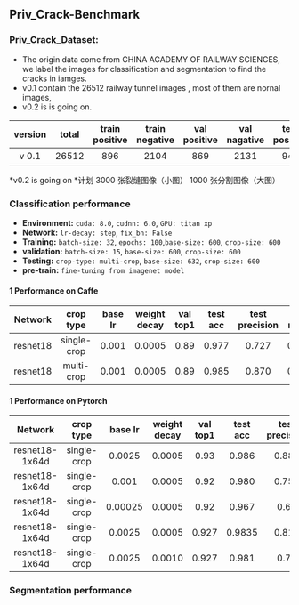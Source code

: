 
## Priv_Crack-Benchmark

### Priv_Crack_Dataset:
* The origin data come from CHINA ACADEMY OF RAILWAY SCIENCES, we label the images for classification and segmentation to find the cracks in iamges.
* v0.1 contain the 26512 railway tunnel images , most of them are nornal images, 
* v0.2 is is going on.

version |total |train positive|train negative|val positive|val nagative|test positive|test nagative|notes
:---:|:---:|:---:|:---:|:---:|:---:|:---:|:---:|:---:
v 0.1|26512|896|2104|869|2131|941|19571|备注

*v0.2 is going on
*计划 3000 张裂缝图像（小图） 1000 张分割图像（大图）   


### Classification  performance

* **Environment:**  `cuda: 8.0`, `cudnn: 6.0`, `GPU: titan xp`
* **Network:** `lr-decay: step`, `fix_bn: False`
* **Training:** `batch-size: 32`, `epochs: 100`,`base-size: 600`, `crop-size: 600`
* **validation:** `batch-size: 15`,  `base-size: 600`, `crop-size: 600`
* **Testing:** `crop-type: multi-crop`, `base-size: 632`, `crop-size: 600`
* **pre-train:** `fine-tuning from imagenet model`
#### 1 Performance on Caffe 
Network|crop type|base lr|weight decay|val top1|test acc|test precision|test recall|notes
:---:|:---:|:---:|:---:|:---:|:---:|:---:|:---:|:---:
resnet18|single-crop|0.001|0.0005|0.89|0.977|0.727|0.807|base_line
resnet18|multi-crop|0.001|0.0005|0.89|0.985|0.870|0.808|

#### 1 Performance on Pytorch
Network|crop type|base lr|weight decay|val top1|test acc|test precision|test recall|notes
:---:|:---:|:---:|:---:|:---:|:---:|:---:|:---:|:---:
resnet18-1x64d|single-crop|0.0025|0.0005|0.93|0.986|0.884|0.808|base_line
resnet18-1x64d|single-crop|0.001 |0.0005|0.92|0.980|0.753|0.850| p:800
resnet18-1x64d|single-crop|0.00025|0.0005|0.92|0.967|0.60|0.823| p:776
resnet18-1x64d|single-crop|0.0025|0.0005|0.927|0.9835|0.810|0.837|rotation(-10,10)p:788
resnet18-1x64d|single-crop|0.0025|0.0010|0.927|0.981|0.75|0.88|p:828




### Segmentation  performance













